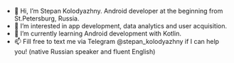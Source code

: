 - 👋 Hi, I’m Stepan Kolodyazhny. Android developer at the beginning from St.Petersburg, Russia.
- 👀 I’m interested in app development, data analytics and user acquisition.
- 🌱 I’m currently learning Android development with Kotlin.
- 📫 Fill free to text me via Telegram @stepan_kolodyazhny if I can help you! (native Russian speaker and fluent English)

<!---
stepan-kolodyazhny/stepan-kolodyazhny is a ✨ special ✨ repository because its `README.md` (this file) appears on your GitHub profile.
You can click the Preview link to take a look at your changes.
--->
